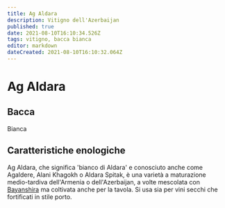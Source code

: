 ```yaml
---
title: Ag Aldara
description: Vitigno dell'Azerbaijan
published: true
date: 2021-08-10T16:10:34.526Z
tags: vitigno, bacca bianca
editor: markdown
dateCreated: 2021-08-10T16:10:32.064Z
---
```


# Ag Aldara

## Bacca
Bianca


## Caratteristiche enologiche

Ag Aldara, che significa 'bianco di Aldara' e conosciuto anche come Agaldere, Alani Khagokh o Aldara Spitak, è una varietà a maturazione medio-tardiva dell'Armenia o dell'Azerbaijan, a volte mescolata con [Bayanshira](/vitigni/bacca-bianca/bayanshira) ma coltivata anche per la tavola. Si usa sia per vini secchi che fortificati in stile porto.